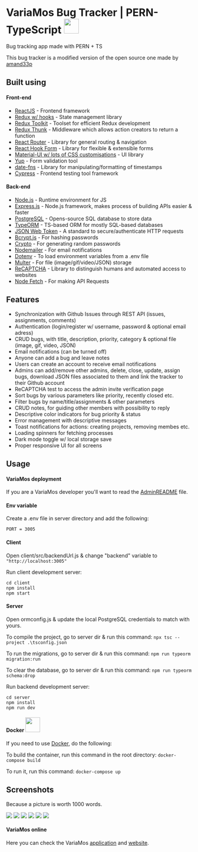 # VariaMos Bug Tracker | PERN-TypeScript <img src="https://variamos.azurewebsites.net/favicon.ico" width="40px" height="40px" />

Bug tracking app made with PERN + TS

This bug tracker is a modified version of the open source one made by [amand33p](https://github.com/amand33p)

## Built using

#### Front-end

- [ReactJS](https://reactjs.org/) - Frontend framework
- [Redux w/ hooks](https://redux.js.org/) - State management library
- [Redux Toolkit](https://redux-toolkit.js.org/) - Toolset for efficient Redux development
- [Redux Thunk](https://github.com/reduxjs/redux-thunk) - Middleware which allows action creators to return a function
- [React Router](https://reactrouter.com/) - Library for general routing & navigation
- [React Hook Form](https://react-hook-form.com/) - Library for flexible & extensible forms
- [Material-UI w/ lots of CSS customisations](https://material-ui.com/) - UI library
- [Yup](https://github.com/jquense/yup) - Form validation tool
- [date-fns](https://date-fns.org/) - Library for manipulating/formatting of timestamps
- [Cypress](https://www.cypress.io/) - Frontend testing tool framework

#### Back-end

- [Node.js](https://nodejs.org/en/) - Runtime environment for JS
- [Express.js](https://expressjs.com/) - Node.js framework, makes process of building APIs easier & faster
- [PostgreSQL](https://www.postgresql.org/) - Opens-source SQL database to store data
- [TypeORM](https://typeorm.io/) - TS-based ORM for mostly SQL-based databases
- [JSON Web Token](https://jwt.io/) - A standard to secure/authenticate HTTP requests
- [Bcrypt.js](https://www.npmjs.com/package/bcryptjs) - For hashing passwords
- [Crypto](https://nodejs.org/api/crypto.html) - For generating random passwords
- [Nodemailer](https://nodemailer.com/about/) - For email notifications
- [Dotenv](https://www.npmjs.com/package/dotenv) - To load environment variables from a .env file
- [Multer](https://www.npmjs.com/package/multer) - For file (image/gif/video/JSON) storage
- [ReCAPTCHA](https://github.com/dozoisch/react-google-recaptcha) - Library to distinguish humans and automated access to websites
- [Node Fetch](https://www.npmjs.com/package/node-fetch) - For making API Requests

## Features

- Synchronization with Github Issues through REST API (issues, assignments, comments)
- Authentication (login/register w/ username, password & optional email adress)
- CRUD bugs, with title, description, priority, category & optional file (image, gif, video, JSON)
- Email notifications (can be turned off)
- Anyone can add a bug and leave notes
- Users can create an account to receive email notifications
- Admins can add/remove other admins, delete, close, update, assign bugs, download JSON files associated to them and link the tracker to their Github account
- ReCAPTCHA test to access the admin invite verification page
- Sort bugs by various parameters like priority, recently closed etc.
- Filter bugs by name/title/assignments & other parameters
- CRUD notes, for guiding other members with possibility to reply
- Descriptive color indicators for bug priority & status
- Error management with descriptive messages
- Toast notifications for actions: creating projects, removing membes etc.
- Loading spinners for fetching processes
- Dark mode toggle w/ local storage save
- Proper responsive UI for all screens

## Usage
#### VariaMos deployment
If you are a VariaMos developer you'll want to read the [AdminREADME](https://github.com/SamNzo/Bug-tracker-VariaMos/blob/master/AdminsREADME.md) file.

#### Env variable

Create a .env file in server directory and add the following:

```
PORT = 3005
```

#### Client

Open client/src/backendUrl.js & change "backend" variable to `"http://localhost:3005"`

Run client development server:

```
cd client
npm install
npm start
```

#### Server

Open ormconfig.js & update the local PostgreSQL credentials to match with yours.

To compile the project, go to server dir & run this command:
`npx tsc --project .\tsconfig.json`

To run the migrations, go to server dir & run this command:
`npm run typeorm migration:run`

To clear the database, go to server dir & run this command:
`npm run typeorm schema:drop`

Run backend development server:

```
cd server
npm install
npm run dev
```

#### Docker <img src="https://www.docker.com/wp-content/uploads/2022/03/Moby-logo.png" width="40px" heigth="40px">
If you need to use [Docker](https://www.docker.com/), do the following:

To build the container, run this command in the root directory:
`docker-compose build`

To run it, run this command:
`docker-compose up`
 
## Screenshots
Because a picture is worth 1000 words.

<img src="https://github.com/SamNzo/Bug-tracker-VariaMos/blob/master/screenshots/signup%20page.png">
<img src="https://github.com/SamNzo/Bug-tracker-VariaMos/blob/master/screenshots/bug%20pages.png">
<img src="https://github.com/SamNzo/Bug-tracker-VariaMos/blob/master/screenshots/add%20bug.png">
<img src="https://github.com/SamNzo/Bug-tracker-VariaMos/blob/master/screenshots/bug%20details.png">
<img src="https://github.com/SamNzo/Bug-tracker-VariaMos/blob/master/screenshots/notes.png">
<img src="https://github.com/SamNzo/Bug-tracker-VariaMos/blob/master/screenshots/settings.png">

#### VariaMos online
Here you can check the VariaMos [application](https://variamos.azurewebsites.net/) and [website](https://variamos.com/home/).
